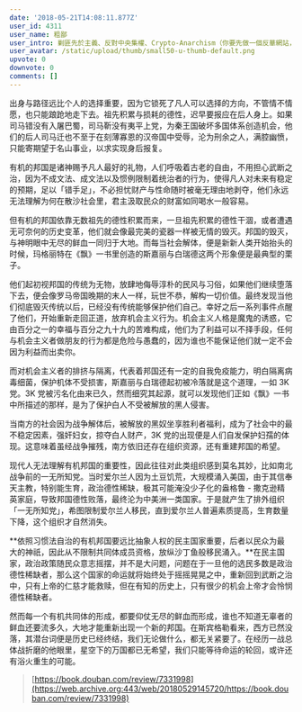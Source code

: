 ```yaml
---
date: '2018-05-21T14:08:11.877Z'
user_id: 4311
user_name: 粗鄙
user_intro: 剿匪先於主義、反對中央集權、Crypto-Anarchism（你要先做一個反華網站，然後再把它賣給共產黨）
user_avatar: /static/upload/thumb/small50-u-thumb-default.png
upvote: 0
downvote: 0
comments: []
---
```


出身与路径远比个人的选择重要，因为它锁死了凡人可以选择的方向，不管情不情愿，也只能踉跄地走下去。祖先积累与损耗的德性，迟早要报应在后人身上。如果司马错没有入屠巴蜀，司马靳没有夷平上党，为秦王国破坏多国体系创造机会，他们的后人司马迁也不至于在刻薄寡恩的汉帝国中受辱，沦为刑余之人，满腔幽愤，只能寄期望于名山事业，以求实现身后报复。

有机的邦国是诸神赐予凡人最好的礼物，人们呼吸着古老的自由，不用担心武断之治，因为不成文法、成文法以及惯例限制着统治者的行为，使得凡人对未来有稳定的预期，足以「错手足」，不必担忧财产与性命随时被毫无理由地剥夺，他们永远无法理解为何在散沙社会里，君主汲取民众的财富如同喝水一般容易。

但有机的邦国依靠无数祖先的德性积累而来，一旦祖先积累的德性干涸，或者遭遇无可奈何的历史变革，他们就会像最完美的瓷器一样被无情的毁灭。邦国的毁灭，与神明眼中无尽的鲜血一同归于大地。而每当社会解体，便是新新人类开始抬头的时候，玛格丽特在《飘》一书里创造的斯嘉丽与白瑞德这两个形象便是最典型的栗子。

他们起初视邦国的传统为无物，放肆地侮辱淳朴的民风与习俗，如果他们继续堕落下去，便会像罗马帝国晚期的末人一样，玩世不恭，解构一切价值。最终发现当他们彻底毁灭传统以后，已经没有传统能够保护他们自己。幸好之后一系列事件点醒了他们，开始重新走回正道，放弃机会主义行为。机会主义人格是魔鬼的诱惑，它由百分之一的幸福与百分之九十九的苦难构成，他们为了利益可以不择手段，任何与机会主义者做朋友的行为都是危险与愚蠢的，因为谁也不能保证他们就一定不会因为利益而出卖你。

而对机会主义者的排挤与隔离，代表着邦国还有一定的自我免疫能力，明白隔离病毒细菌，保护机体不受损害，斯嘉丽与白瑞德起初被冷落就是这个道理，一如 3K 党。3K 党被污名化由来已久，然而细究其起源，就可以发现他们正如《飘》一书中所描述的那样，是为了保护白人不受被解放的黑人侵害。

当南方的社会因为战争解体后，被解放的黑奴坐享胜利者福利，成为了社会中的最不稳定因素，强奸妇女，掠夺白人财产，3K 党的出现便是人们自发保护妇孺的体现。这意味着虽经战争摧残，南方依旧还存在组织资源，还有重建邦国的希望。

现代人无法理解有机邦国的重要性，因此往往对此类组织感到莫名其妙，比如南北战争前的一无所知党。当时爱尔兰人因为土豆饥荒，大规模涌入美国，由于其信奉天主教，特别能生育，政治德性稀缺，极其可能淹没少子化的盎格鲁 - 撒克逊精英家庭，导致邦国德性败落，最终沦为中美洲一类国家。于是就产生了排外组织「一无所知党」，希图限制爱尔兰人移民，直到爱尔兰人普遍素质提高，生育数量下降，这个组织才自然消失。

**依照习惯法自治的有机邦国要远比抽象人权的民主国家重要，后者以民众为最大的神祇，因此从不限制共同体成员资格，放纵沙丁鱼般移民涌入。**在民主国家，政治政策随民众意志摇摆，并不是大问题，问题在于一旦他的选民多数是政治德性稀缺者，那么这个国家的命运就将始终处于摇摇晃晃之中，重新回到武断之治中，只有上帝的仁慈才能救赎，但在有知的历史上，只有很少的机会上帝才会怜悯德性稀缺者。

然而每一个有机共同体的形成，都要仰仗无尽的鲜血而形成，谁也不知道无辜者的鲜血还要流多久，大地才能重新出现一个新的邦国。在斯宾格勒看来，西方已然没落，其潜台词便是历史已经终结，我们无论做什么，都无关紧要了。在经历一战总体战折磨的他眼里，星空下的万国都已无希望，我们只能等待命运的轮回，或许还有浴火重生的可能。

> [https://book.douban.com/review/7331998](https://web.archive.org:443/web/20180529145720/https://book.douban.com/review/7331998)
